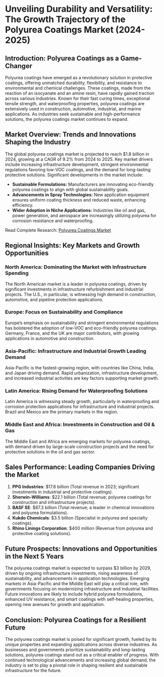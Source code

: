 # **Unveiling Durability and Versatility: The Growth Trajectory of the Polyurea Coatings Market (2024-2025)**

## **Introduction: Polyurea Coatings as a Game-Changer**
Polyurea coatings have emerged as a revolutionary solution in protective coatings, offering unmatched durability, flexibility, and resistance to environmental and chemical challenges. These coatings, made from the reaction of an isocyanate and an amine resin, have rapidly gained traction across various industries. Known for their fast curing times, exceptional tensile strength, and waterproofing properties, polyurea coatings are extensively used in construction, automotive, industrial, and marine applications. As industries seek sustainable and high-performance solutions, the polyurea coatings market continues to expand.

## **Market Overview: Trends and Innovations Shaping the Industry**
The global polyurea coatings market is projected to reach $1.8 billion in 2024, growing at a CAGR of 9.2% from 2024 to 2025. Key market drivers include increasing infrastructure development, stringent environmental regulations favoring low-VOC coatings, and the demand for long-lasting protective solutions. Significant developments in the market include:

- **Sustainable Formulations:** Manufacturers are innovating eco-friendly polyurea coatings to align with global sustainability goals.
- **Advancements in Spray Technologies:** New application equipment ensures uniform coating thickness and reduced waste, enhancing efficiency.
- **Wider Adoption in Niche Applications:** Industries like oil and gas, power generation, and aerospace are increasingly utilizing polyurea for corrosion resistance and waterproofing.

Read Complete Research: [Polyurea Coatings Market](https://www.reportprime.com/polyurea-coatings-r2882)

## **Regional Insights: Key Markets and Growth Opportunities**

### **North America: Dominating the Market with Infrastructure Spending**
The North American market is a leader in polyurea coatings, driven by significant investments in infrastructure refurbishment and industrial projects. The U.S., in particular, is witnessing high demand in construction, automotive, and pipeline protection applications.

### **Europe: Focus on Sustainability and Compliance**
Europe’s emphasis on sustainability and stringent environmental regulations has bolstered the adoption of low-VOC and eco-friendly polyurea coatings. Germany, France, and the UK are major contributors, with growing applications in automotive and construction.

### **Asia-Pacific: Infrastructure and Industrial Growth Leading Demand**
Asia-Pacific is the fastest-growing region, with countries like China, India, and Japan driving demand. Rapid urbanization, infrastructure development, and increased industrial activities are key factors supporting market growth.

### **Latin America: Rising Demand for Waterproofing Solutions**
Latin America is witnessing steady growth, particularly in waterproofing and corrosion protection applications for infrastructure and industrial projects. Brazil and Mexico are the primary markets in the region.

### **Middle East and Africa: Investments in Construction and Oil & Gas**
The Middle East and Africa are emerging markets for polyurea coatings, with demand driven by large-scale construction projects and the need for protective solutions in the oil and gas sector.

## **Sales Performance: Leading Companies Driving the Market**
1. **PPG Industries**: $17.6 billion (Total revenue in 2023; significant investments in industrial and protective coatings).
2. **Sherwin-Williams**: $22.1 billion (Total revenue; polyurea coatings for construction and infrastructure projects).
3. **BASF SE**: $87.3 billion (Total revenue; a leader in chemical innovations and polyurea formulations).
4. **Kukdo Chemicals**: $3.5 billion (Specialist in polyurea and specialty coatings).
5. **Rhino Linings Corporation**: $400 million (Revenue from polyurea and protective coating solutions).

## **Future Prospects: Innovations and Opportunities in the Next 5 Years**
The polyurea coatings market is expected to surpass $3 billion by 2029, driven by ongoing infrastructure investments, rising awareness of sustainability, and advancements in application technologies. Emerging markets in Asia-Pacific and the Middle East will play a critical role, with governments focusing on modernizing infrastructure and industrial facilities. Future innovations are likely to include hybrid polyurea formulations, enhanced UV resistance, and smart coatings with self-healing properties, opening new avenues for growth and application.

## **Conclusion: Polyurea Coatings for a Resilient Future**
The polyurea coatings market is poised for significant growth, fueled by its unique properties and expanding applications across diverse industries. As businesses and governments prioritize sustainability and long-lasting solutions, polyurea coatings stand out as a critical enabler of progress. With continued technological advancements and increasing global demand, the industry is set to play a pivotal role in shaping resilient and sustainable infrastructure for the future.

